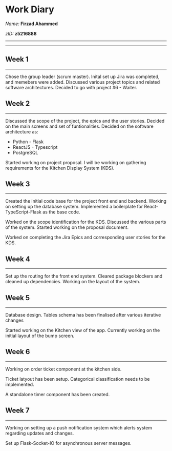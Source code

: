 # Work Diary
_Name:_    **Firzad Ahammed**

_zID:_      **z5216888**

---
---


## Week 1
---------
Chose the group leader (scrum master). Inital set up Jira was completed, and memebers were added. Discussed various project topics and related software architectures. Decided to go with project #6 - Waiter.

## Week 2
---------
Discussed the scope of the project, the epics and the user stories. Decided on the main screens and set of funtionalities. Decided on the software architecture as:

+ Python - Flask
+ ReactJS - Typescript
+ PostgreSQL

Started working on project proposal. I will be working on gathering requirements for the Kitchen Display System (KDS).


## Week 3
---------
Created the initial code base for the project front end and backend. Working on setting up the database system. Implemented a boilerplate for React-TypeScript-Flask as the base code.

Worked on the scope identification for the KDS. Discussed the various parts of the system. Started working on the proposal document.

Worked on completing the Jira Epics and corresponding user stories for the KDS.


## Week 4
---------
Set up the routing for the front end system. Cleared package blockers and cleaned up dependencies. Working on the layout of the system.


## Week 5
---------
Database design. Tables schema has been finalised after various iterative changes

Started working on the Kitchen view of the app. Currently working on the initial layout of the bump screen.


## Week 6
---------
Working on order ticket component at the kitchen side.

Ticket latyout has been setup. Categorical classification needs to be implemented.

A standalone timer component has been created.


## Week 7
---------
Working on setting up a push notification system which alerts system regarding updates and changes.

Set up Flask-Socket-IO for asynchronous server messages.